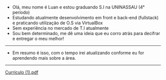 - Olá, meu nome é Luan e estou graduando S.I na UNINASSAU (4° período)
- Estudando atualmente desenvolvimento em front e back-end (fullstack)
e praticando utilização de O.S via VirtualBox
- Sem experiência no mercado de T.I atualmente
- Sou bem determinado, me dê uma ideia que eu corro atrás para decifrar
e entregar o meu melhor!
- -----------------------
- Em resumo é isso, com o tempo irei atualizando conforme eu for aprendendo mais sobre a área.
- -----------------------
[Currículo (1).pdf](https://github.com/Lu4S4les/Lu4S4les/files/7011263/Curriculo.1.pdf)
